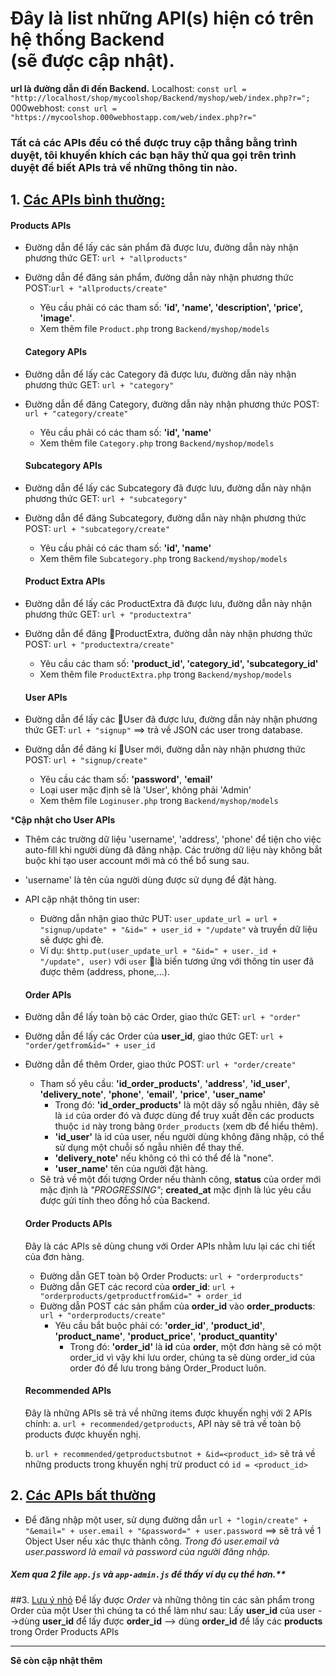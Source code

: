# Đây là list những API(s) hiện có trên hệ thống Backend <br/>(sẽ được cập nhật).

**url là đường dẫn đi đến Backend.**
Localhost:
```const url = "http://localhost/shop/mycoolshop/Backend/myshop/web/index.php?r=";```
000webhost:
```const url = "https://mycoolshop.000webhostapp.com/web/index.php?r="```

### Tất cả các APIs đều có thể được truy cập thẳng bằng trình duyệt, tôi khuyến khích các bạn hãy thử qua gọi trên trình duyệt để biết APIs trả về những thông tin nào.

## 1. <u>Các APIs bình thường:</u>

#### Products APIs

- Đường dẫn để lấy các sản phẩm đã được lưu, đường dẫn này nhận phương thức GET:  ```url + "allproducts"```

- Đường dẫn để đăng sản phẩm, đường dẫn này nhận phương thức POST:``url + "allproducts/create"``

  - Yêu cầu phải có các tham số: **'id', 'name', 'description', 'price', 'image'**.
  - Xem thêm file ``Product.php`` trong ``Backend/myshop/models``

  #### Category APIs

- Đường dẫn để lấy các Category đã được lưu, đường dẫn này nhận phương thức GET:  ``url + "category"``

- Đường dẫn để đăng Category, đường dẫn này nhận phương thức POST:  ```url + "category/create"```

  -  Yêu cầu phải có các tham số: **'id', 'name'**
  -  Xem thêm file ``Category.php`` trong ``Backend/myshop/models``

  #### Subcategory APIs

- Đường dẫn để lấy các Subcategory đã được lưu, đường dẫn này nhận phương thức GET:  ``url + "subcategory"``

- Đường dẫn để đăng Subcategory, đường dẫn này nhận phương thức POST:  ``url + "subcategory/create"``

  -  Yêu cầu phải có các tham số: **'id', 'name'**
  -  Xem thêm file ``Subcategory.php`` trong ``Backend/myshop/models``

  #### Product Extra APIs

- Đường dẫn để lấy các ProductExtra đã được lưu, đường dẫn này nhận phương thức GET:  ``url + "productextra"``

- Đường dẫn để đăng ProductExtra, đường dẫn này nhận phương thức POST: ``url + "productextra/create"``

  - Yêu cầu các tham số: **'product_id', 'category_id', 'subcategory_id'**
  - Xem thêm file ``ProductExtra.php`` trong ``Backend/myshop/models``

  #### User APIs

- Đường dẫn để lấy các User đã được lưu, đường dẫn này nhận phương thức GET:  ``url + "signup"`` ==> trả về JSON các user trong database.

- Đường dẫn để đăng kí User mới, đường dẫn này nhận phương thức POST:  ``url + "signup/create"`` 

  - Yêu cầu các tham số: **'password'**, **'email'**
  - Loại user mặc định sẽ là 'User', không phải 'Admin'
  - Xem thêm file ``Loginuser.php`` trong ``Backend/myshop/models``

***Cập nhật cho User APIs**
- Thêm các trường dữ liệu 'username', 'address', 'phone' để tiện cho việc auto-fill khi người dùng đã đăng nhập. Các trường dữ liệu này không bắt buộc khi tạo user account mới mà có thể bổ sung sau.

- 'username' là tên của người dùng được sử dụng để đặt hàng.

- API cập nhật thông tin user:
  - Đường dẫn nhận giao thức PUT: ``user_update_url = url + "signup/update" + "&id=" + user_id + "/update"`` và truyền dữ liệu sẽ được ghi đè.
  - Ví dụ: ``$http.put(user_update_url + "&id=" + user._id + "/update", user)`` với ``user`` là biến tương ứng với thông tin user đã được thêm (address, phone,...).

  #### Order APIs

- Đường dẫn để lấy toàn bộ các Order, giao thức GET: ``url + "order"``

- Đường dẫn để lấy các Order của **user_id**, giao thức GET: ``url + "order/getfrom&id=" + user_id``

- Đường dẫn để thêm Order, giao thức POST: ``url + "order/create"``
  - Tham số yêu cầu: **'id_order_products'**, **'address'**, **'id_user'**, **'delivery_note'**, **'phone'**, **'email'**, **'price'**, **'user_name'**
    - Trong đó: **'id_order_products'** là một dãy số ngẫu nhiên, đây sẽ là ``id`` của order đó và được dùng để truy xuất đến các products thuộc ``id`` này trong bảng ``Order_products`` (xem db để hiểu thêm).
    - **'id_user'** là id của user, nếu người dùng không đăng nhập, có thể sử dụng một chuỗi số ngẫu nhiên để thay thế.
    - **'delivery_note'** nếu không có thì có thể để là "none".
    - **'user_name'** tên của người đặt hàng.
  - Sẽ trả về một đối tượng Order nếu thành công, **status** của order mới mặc định là *"PROGRESSING"*; **created_at** mặc định là lúc yêu cầu được gửi tính theo đồng hồ của Backend.

  #### Order Products APIs
  Đây là các APIs sẽ dùng chung với Order APIs nhằm lưu lại các chi tiết của đơn hàng.
  - Đường dẫn GET toàn bộ Order Products: ``url + "orderproducts"``
  - Đường dẫn GET các record của **order_id**: ``url + "orderproducts/getproductfrom&id=" + order_id``
  - Đường dẫn POST các sản phẩm của **order_id** vào **order_products**: ``url + "orderproducts/create"``
    - Yêu cầu bắt buộc phải có: **'order_id'**, **'product_id'**, **'product_name'**, **'product_price'**, **'product_quantity'**
      - Trong đó: **'order_id'** là **id** của **order**, một đơn hàng sẽ có một order_id vì vậy khi lưu order, chúng ta sẽ dùng order_id của order đó để lưu trong bảng Order_Product luôn.

  #### Recommended APIs
  Đây là những APIs sẽ trả về những items được khuyến nghị với 2 APIs chính:
  a. ```url + recommended/getproducts```, API này sẽ trả về toàn bộ products được khuyến nghị.

  b. ```url + recommended/getproductsbutnot + &id=<product_id>``` sẽ trả về những products trong khuyến nghị trừ product có ```id = <product_id>```

## 2. <u>Các APIs bất thường</u>

- Để đăng nhập một user, sử dụng đường dẫn ``url + "login/create" + "&email=" + user.email + "&password=" + user.password`` ==> sẽ trả về 1 Object User nếu xác thực thành công.
  *Trong đó user.email và user.password là email và password của người đăng nhập.*

##### Xem qua 2 file ``app.js`` và ``app-admin.js`` để thấy ví dụ cụ thể hơn.**

##3. <u>Lưu ý nhỏ</u>
Để lấy được *Order* và những thông tin các sản phẩm trong Order của một User thì chúng ta có thể làm như sau:
Lấy **user_id** của user -->dùng **user_id** để lấy được **order_id** --> dùng **order_id** để lấy các **products** trong Order Products APIs





---

**Sẽ còn cập nhật thêm**